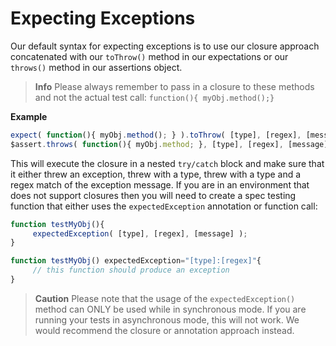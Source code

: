 # Expecting Exceptions

Our default syntax for expecting exceptions is to use our closure approach concatenated with our `toThrow()` method in our expectations or our `throws()` method in our assertions object.

> **Info** Please always remember to pass in a closure to these methods and not the actual test call: `function(){ myObj.method();}`

**Example**

```javascript
expect( function(){ myObj.method(); } ).toThrow( [type], [regex], [message] );
$assert.throws( function(){ myObj.method; }, [type], [regex], [message] )
```

This will execute the closure in a nested `try/catch` block and make sure that it either threw an exception, threw with a type, threw with a type and a regex match of the exception message. If you are in an environment that does not support closures then you will need to create a spec testing function that either uses the `expectedException` annotation or function call:

```javascript
function testMyObj(){
     expectedException( [type], [regex], [message] );
}

function testMyObj() expectedException="[type]:[regex]"{
     // this function should produce an exception
}
```

> **Caution** Please note that the usage of the `expectedException()` method can ONLY be used while in synchronous mode. If you are running your tests in asynchronous mode, this will not work. We would recommend the closure or annotation approach instead.
